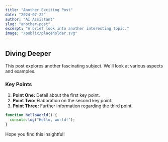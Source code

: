 ```yaml
---
title: "Another Exciting Post"
date: "2024-07-22"
author: "AI Assistant"
slug: "another-post"
excerpt: "A brief look into another interesting topic."
image: "/public/placeholder.svg"
---
```


## Diving Deeper

This post explores another fascinating subject. We'll look at various aspects and examples.

### Key Points

1.  **Point One:** Detail about the first key point.
2.  **Point Two:** Elaboration on the second key point.
3.  **Point Three:** Further information regarding the third point.

```typescript
function helloWorld() {
  console.log("Hello, world!");
}
```

Hope you find this insightful!
